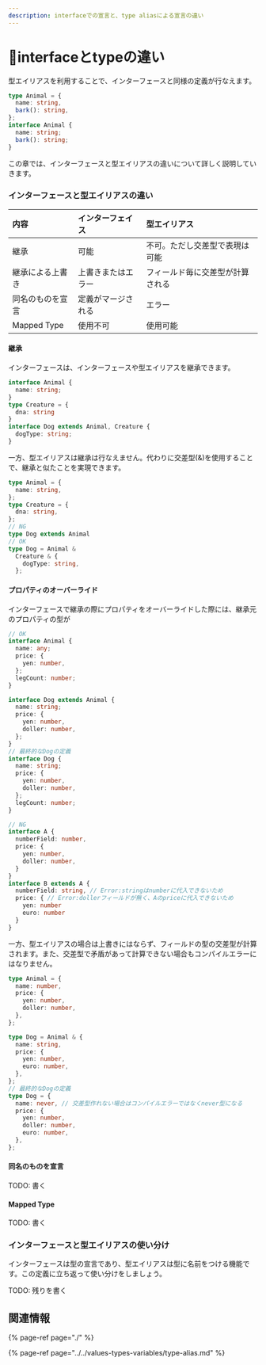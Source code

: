 ```yaml
---
description: interfaceでの宣言と、type aliasによる宣言の違い
---
```


# 🚧interfaceとtypeの違い

型エイリアスを利用することで、インターフェースと同様の定義が行なえます。

```typescript
type Animal = {
  name: string,
  bark(): string,
};
interface Animal {
  name: string;
  bark(): string;
}
```

この章では、インターフェースと型エイリアスの違いについて詳しく説明していきます。

### インターフェースと型エイリアスの違い

| 内容 | インターフェイス | 型エイリアス |
| :--- | :--- | :--- |
| 継承 | 可能 | 不可。ただし交差型で表現は可能 |
| 継承による上書き | 上書きまたはエラー | フィールド毎に交差型が計算される |
| 同名のものを宣言 | 定義がマージされる | エラー |
| Mapped Type | 使用不可 | 使用可能 |

#### 継承

インターフェースは、インターフェースや型エイリアスを継承できます。

```typescript
interface Animal {
  name: string;
}
type Creature = {
  dna: string
}
interface Dog extends Animal, Creature {
  dogType: string;
}
```

一方、型エイリアスは継承は行なえません。代わりに交差型\(&\)を使用することで、継承と似たことを実現できます。

```typescript
type Animal = {
  name: string,
};
type Creature = {
  dna: string,
};
// NG
type Dog extends Animal
// OK
type Dog = Animal &
  Creature & {
    dogType: string,
  };
```

#### 

#### プロパティのオーバーライド

インターフェースで継承の際にプロパティをオーバーライドした際には、継承元のプロパティの型が

```typescript
// OK
interface Animal {
  name: any;
  price: {
    yen: number,
  };
  legCount: number;
}

interface Dog extends Animal {
  name: string;
  price: {
    yen: number,
    doller: number,
  };
}
// 最終的なDogの定義
interface Dog {
  name: string;
  price: {
    yen: number,
    doller: number,
  };
  legCount: number;
}

// NG
interface A {
  numberField: number,
  price: {
    yen: number,
    doller: number,
  }
}
interface B extends A {
  numberField: string, // Error:stringはnumberに代入できないため
  price: { // Error:dollerフィールドが無く、Aのpriceに代入できないため
    yen: number
    euro: number
  }
}

```

一方、型エイリアスの場合は上書きにはならず、フィールドの型の交差型が計算されます。また、交差型で矛盾があって計算できない場合もコンパイルエラーにはなりません。

```typescript
type Animal = {
  name: number,
  price: {
    yen: number,
    doller: number,
  },
};

type Dog = Animal & {
  name: string,
  price: {
    yen: number,
    euro: number,
  },
};
// 最終的なDogの定義
type Dog = {
  name: never, // 交差型作れない場合はコンパイルエラーではなくnever型になる
  price: {
    yen: number,
    doller: number,
    euro: number,
  },
};
```

#### 同名のものを宣言

TODO: 書く

#### Mapped Type

TODO: 書く

### インターフェースと型エイリアスの使い分け

インターフェースは型の宣言であり、型エイリアスは型に名前をつける機能です。この定義に立ち返って使い分けをしましょう。

TODO: 残りを書く

## 関連情報

{% page-ref page="./" %}

{% page-ref page="../../values-types-variables/type-alias.md" %}




